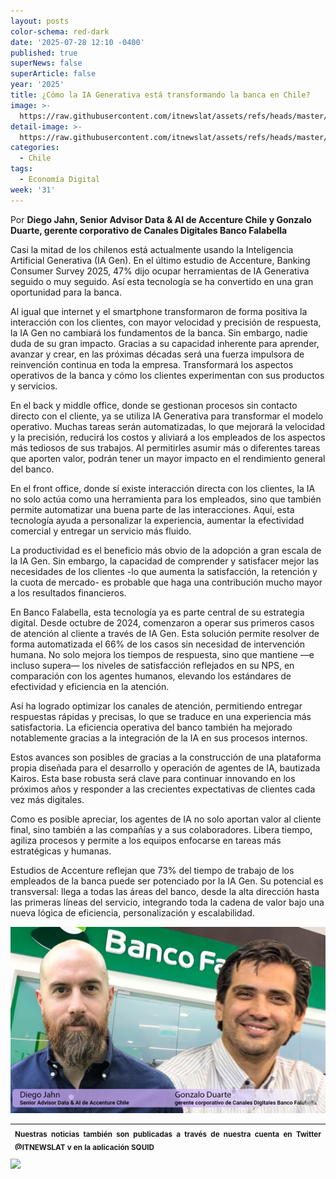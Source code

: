 ```yaml
---
layout: posts
color-schema: red-dark
date: '2025-07-28 12:10 -0400'
published: true
superNews: false
superArticle: false
year: '2025'
title: ¿Cómo la IA Generativa está transformando la banca en Chile?
image: >-
  https://raw.githubusercontent.com/itnewslat/assets/refs/heads/master/img/540x320/Banco-Falabella-p.jpg
detail-image: >-
  https://raw.githubusercontent.com/itnewslat/assets/refs/heads/master/img/1024x680/Banco-Falabella-g.jpg
categories:
  - Chile
tags:
  - Economía Digital
week: '31'
---
```

Por **Diego Jahn, Senior Advisor Data & AI de Accenture Chile y Gonzalo Duarte, gerente corporativo de Canales Digitales Banco Falabella**

Casi la mitad de los chilenos está actualmente usando la Inteligencia Artificial Generativa (IA Gen). En el último estudio de Accenture, Banking Consumer Survey 2025, 47% dijo ocupar herramientas de IA Generativa seguido o muy seguido. Así esta tecnología se ha convertido en una gran oportunidad para la banca. 

Al igual que internet y el smartphone transformaron de forma positiva la interacción con los clientes, con mayor velocidad y precisión de respuesta, la IA Gen no cambiará los fundamentos de la banca. Sin embargo, nadie duda de su gran impacto. Gracias a su capacidad inherente para aprender, avanzar y crear, en las próximas décadas será una fuerza impulsora de reinvención continua en toda la empresa. Transformará los aspectos operativos de la banca y cómo los clientes experimentan con sus productos y servicios.

En el back y middle office, donde se gestionan procesos sin contacto directo con el cliente, ya se utiliza IA Generativa para transformar el modelo operativo. Muchas tareas serán automatizadas, lo que mejorará la velocidad y la precisión, reducirá los costos y aliviará a los empleados de los aspectos más tediosos de sus trabajos. Al permitirles asumir más o diferentes tareas que aporten valor, podrán tener un mayor impacto en el rendimiento general del banco. 

En el front office, donde sí existe interacción directa con los clientes, la IA no solo actúa como una herramienta para los empleados, sino que también permite automatizar una buena parte de las interacciones. Aquí, esta tecnología ayuda a personalizar la experiencia, aumentar la efectividad comercial y entregar un servicio más fluido.

La productividad es el beneficio más obvio de la adopción a gran escala de la IA Gen. Sin embargo, la capacidad de comprender y satisfacer mejor las necesidades de los clientes -lo que aumenta la satisfacción, la retención y la cuota de mercado- es probable que haga una contribución mucho mayor a los resultados financieros.

En Banco Falabella, esta tecnología ya es parte central de su estrategia digital. Desde octubre de 2024, comenzaron a operar sus primeros casos de atención al cliente a través de IA Gen. Esta solución permite resolver de forma automatizada el 66% de los casos sin necesidad de intervención humana. No solo mejora los tiempos de respuesta, sino que mantiene —e incluso supera— los niveles de satisfacción reflejados en su NPS, en comparación con los agentes humanos, elevando los estándares de efectividad y eficiencia en la atención.

Así ha logrado optimizar los canales de atención, permitiendo entregar respuestas rápidas y precisas, lo que se traduce en una experiencia más satisfactoria. La eficiencia operativa del banco también ha mejorado notablemente gracias a la integración de la IA en sus procesos internos. 

Estos avances son posibles de gracias a la construcción de una plataforma propia diseñada para el desarrollo y operación de agentes de IA, bautizada Kairos. Esta base robusta será clave para continuar innovando en los próximos años y responder a las crecientes expectativas de clientes cada vez más digitales.

Como es posible apreciar, los agentes de IA no solo aportan valor al cliente final, sino también a las compañías y a sus colaboradores. Libera tiempo, agiliza procesos y permite a los equipos enfocarse en tareas más estratégicas y humanas.

Estudios de Accenture reflejan que 73% del tiempo de trabajo de los empleados de la banca puede ser potenciado por la IA Gen. Su potencial es transversal: llega a todas las áreas del banco, desde la alta dirección hasta las primeras líneas del servicio, integrando toda la cadena de valor bajo una nueva lógica de eficiencia, personalización y escalabilidad.

![](https://raw.githubusercontent.com/itnewslat/assets/refs/heads/master/img/540x320/Banco-Falabella-p.jpg)

<table style="height: 42px;" width="569">
<tbody>
<tr>
<td style="text-align: justify;"><sub><strong>Nuestras noticias también son publicadas a través de nuestra cuenta en Twitter <a href="https://twitter.com/itnewslat?lang=es">@ITNEWSLAT</a> y en la aplicación <a href="https://squidapp.co/en/">SQUID</a></strong></sub></td>
</tr>
</tbody>
</table>

<img src="https://tracker.metricool.com/c3po.jpg?hash=56f88a41e39ab42c063cc51676587a04"/>

